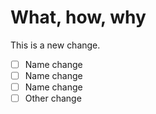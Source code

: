 # What, how, why
This is a new change.


- [ ] Name change
- [ ] Name change
- [ ] Name change
- [ ] Other change
